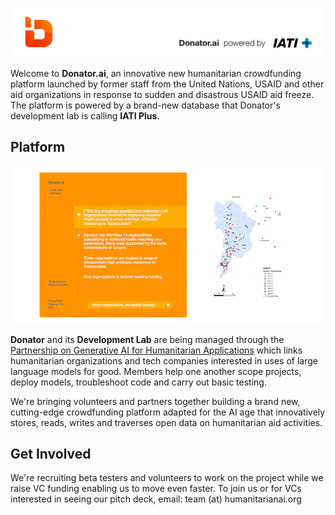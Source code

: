 ![Donator Logo](https://github.com/Donator-ai/Development-Lab/blob/main/Media/Donator_IATIPlus_header200.png)

Welcome to **Donator.ai**, an innovative new humanitarian crowdfunding platform launched by former staff from the United Nations, USAID and other aid organizations in response to sudden and disastrous USAID aid freeze. The platform is powered by a brand-new database that Donator's development lab is calling **IATI Plus**.

## Platform

![Donator Simulation](https://github.com/Partnership-on-Generative-AI/Donator/blob/main/Donator_Simulation.png)

**Donator** and its **Development Lab** are being managed through the [Partnership on Generative AI for Humanitarian Applications](https://github.com/Partnership-on-Generative-AI/About/blob/main/README.md) which links humanitarian organizations and tech companies interested in uses of large language models for good. Members help one another scope projects, deploy models, troubleshoot code and carry out basic testing.

We're bringing volunteers and partners together building a brand new, cutting-edge crowdfunding platform adapted for the AI age that innovatively stores, reads, writes and traverses open data on humanitarian aid activities. 

## Get Involved

We're recruiting beta testers and volunteers to work on the project while we raise VC funding enabling us to move even faster. To join us or for VCs interested in seeing our pitch deck, email: team (at) humanitarianai.org
